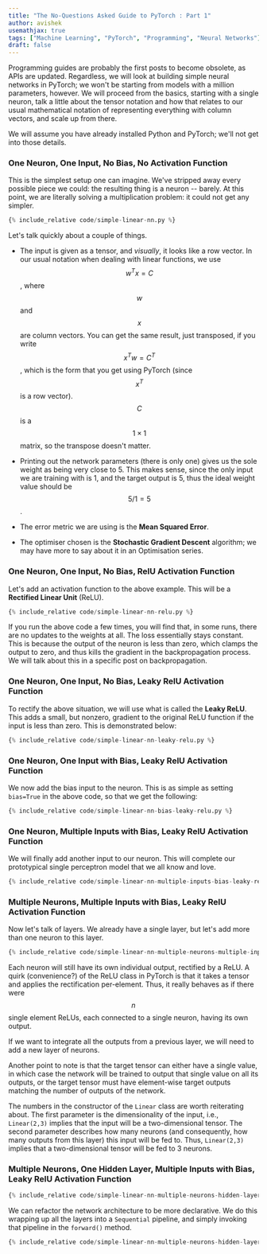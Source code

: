 ```yaml
---
title: "The No-Questions Asked Guide to PyTorch : Part 1"
author: avishek
usemathjax: true
tags: ["Machine Learning", "PyTorch", "Programming", "Neural Networks"]
draft: false
---
```


Programming guides are probably the first posts to become obsolete, as APIs are updated. Regardless, we will look at building simple neural networks in PyTorch; we won't be starting from models with a million parameters, however. We will proceed from the basics, starting with a single neuron, talk a little about the tensor notation and how that relates to our usual mathematical notation of representing everything with column vectors, and scale up from there.

We will assume you have already installed Python and PyTorch; we'll not get into those details.

### One Neuron, One Input, No Bias, No Activation Function

This is the simplest setup one can imagine. We've stripped away every possible piece we could: the resulting thing is a neuron -- barely. At this point, we are literally solving a multiplication problem: it could not get any simpler.

```python
{% include_relative code/simple-linear-nn.py %}
```

Let's talk quickly about a couple of things.

- The input is given as a tensor, and *visually*, it looks like a row vector. In our usual notation when dealing with linear functions, we use $$w^T x=C$$, where $$w$$ and $$x$$ are column vectors. You can get the same result, just transposed, if you write $$x^T w = C^T$$, which is the form that you get using PyTorch (since $$x^T$$ is a row vector). $$C$$ is a $$1 \times 1$$ matrix, so the transpose doesn't matter.

- Printing out the network parameters (there is only one) gives us the sole weight as being very close to 5. This makes sense, since the only input we are training with is 1, and the target output is 5, thus the ideal weight value should be $$5/1=5$$.

- The error metric we are using is the **Mean Squared Error**.

- The optimiser chosen is the **Stochastic Gradient Descent** algorithm; we may have more to say about it in an Optimisation series.

### One Neuron, One Input, No Bias, RelU Activation Function

Let's add an activation function to the above example. This will be a **Rectified Linear Unit** (ReLU).

```python
{% include_relative code/simple-linear-nn-relu.py %}
```

If you run the above code a few times, you will find that, in some runs, there are no updates to the weights at all. The loss essentially stays constant. This is because the output of the neuron is less than zero, which clamps the output to zero, and thus kills the gradient in the backpropagation process. We will talk about this in a specific post on backpropagation.

### One Neuron, One Input, No Bias, Leaky RelU Activation Function

To rectify the above situation, we will use what is called the **Leaky ReLU**. This adds a small, but nonzero, gradient to the original ReLU function if the input is less than zero. This is demonstrated below:

```python
{% include_relative code/simple-linear-nn-leaky-relu.py %}
```

### One Neuron, One Input with Bias, Leaky RelU Activation Function

We now add the bias input to the neuron. This is as simple as setting ```bias=True``` in the above code, so that we get the following:

```python
{% include_relative code/simple-linear-nn-bias-leaky-relu.py %}
```

### One Neuron, Multiple Inputs with Bias, Leaky RelU Activation Function

We will finally add another input to our neuron. This will complete our prototypical single perceptron model that we all know and love.

```python
{% include_relative code/simple-linear-nn-multiple-inputs-bias-leaky-relu.py %}
```

### Multiple Neurons, Multiple Inputs with Bias, Leaky RelU Activation Function

Now let's talk of layers. We already have a single layer, but let's add more than one neuron to this layer.

```python
{% include_relative code/simple-linear-nn-multiple-neurons-multiple-inputs-bias.py %}
```

Each neuron will still have its own individual output, rectified by a ReLU. A quirk (convenience?) of the ReLU class in PyTorch is that it takes a tensor and applies the rectification per-element. Thus, it really behaves as if there were $$n$$ single element ReLUs, each connected to a single neuron, having its own output.

If we want to integrate all the outputs from a previous layer, we will need to add a new layer of neurons.

Another point to note is that the target tensor can either have a single value, in which case the network will be trained to output that single value on all its outputs, or the target tensor must have element-wise target outputs matching the number of outputs of the network.

The numbers in the constructor of the ```Linear``` class are worth reiterating about. The first parameter is the dimensionality of the input, i.e., ```Linear(2,3)``` implies that the input will be a two-dimensional tensor. The second parameter describes how many neurons (and consequently, how many outputs from this layer) this input will be fed to. Thus, ```Linear(2,3)``` implies that a two-dimensional tensor will be fed to 3 neurons.

### Multiple Neurons, One Hidden Layer, Multiple Inputs with Bias, Leaky RelU Activation Function

```python
{% include_relative code/simple-linear-nn-multiple-neurons-hidden-layer-multiple-inputs-bias.py %}
```

We can refactor the network architecture to be more declarative. We do this wrapping up all the layers into a ```Sequential``` pipeline, and simply invoking that pipeline in the ```forward()``` method.

```python
{% include_relative code/simple-linear-nn-multiple-neurons-hidden-layer-multiple-inputs-bias-refactored.py %}
```


